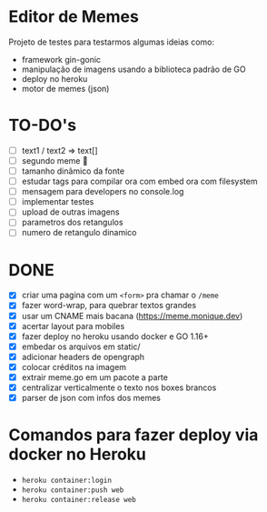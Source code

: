 # Editor de Memes

Projeto de testes para testarmos algumas ideias como:

- framework gin-gonic
- manipulação de imagens usando a biblioteca padrão de GO
- deploy no heroku
- motor de memes (json)

# TO-DO's

* [ ] text1 / text2 => text[]
* [ ] segundo meme 🙏
* [ ] tamanho dinâmico da fonte
* [ ] estudar tags para compilar ora com embed ora com filesystem
* [ ] mensagem para developers no console.log
* [ ] implementar testes
* [ ] upload de outras imagens
* [ ] parametros dos retangulos
* [ ] numero de retangulo dinamico

# DONE

* [x] criar uma pagina com um `<form>` pra chamar o `/meme`
* [x] fazer word-wrap, para quebrar textos grandes
* [x] usar um CNAME mais bacana (https://meme.monique.dev)
* [x] acertar layout para mobiles
* [x] fazer deploy no heroku usando docker e GO 1.16+
* [x] embedar os arquivos em static/
* [x] adicionar headers de opengraph
* [x] colocar créditos na imagem
* [x] extrair meme.go em um pacote a parte
* [x] centralizar verticalmente o texto nos boxes brancos
* [x] parser de json com infos dos memes

# Comandos para fazer deploy via docker no Heroku

* `heroku container:login`
* `heroku container:push web`
* `heroku container:release web`

